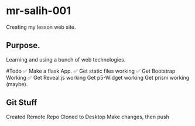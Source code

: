 # mr-salih-001
Creating my lesson web site.

## Purpose.
Learning and using a bunch of web technologies.

#Todo
✅ Make a flask App.
✅ Get static files working
✅ Get Bootstrap Working
✅ Get Reveal.js working
Get p5-Widget working
Get prism working (maybe).


## Git Stuff
Created Remote Repo
Cloned to Desktop
Make changes, then push 

